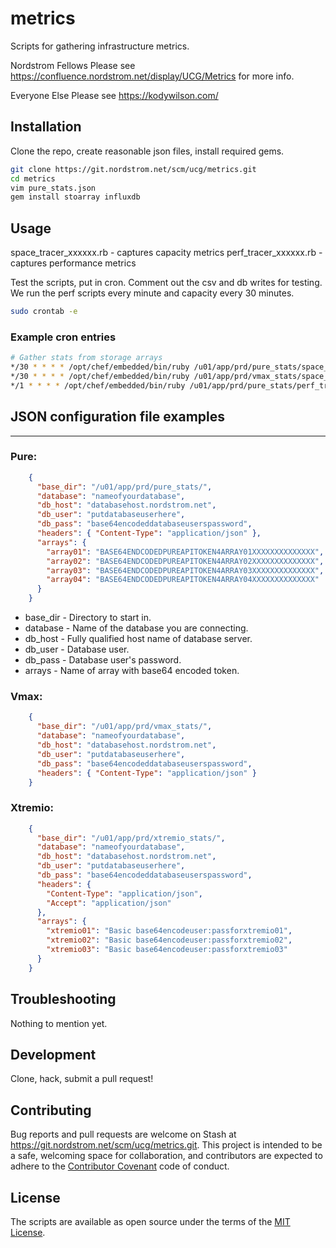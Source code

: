 metrics
========

Scripts for gathering infrastructure metrics.

Nordstrom Fellows
Please see https://confluence.nordstrom.net/display/UCG/Metrics for more info.

Everyone Else
Please see https://kodywilson.com/

## Installation
Clone the repo, create reasonable json files, install required gems.

```sh
git clone https://git.nordstrom.net/scm/ucg/metrics.git
cd metrics
vim pure_stats.json
gem install stoarray influxdb
```

## Usage
space_tracer_xxxxxx.rb - captures capacity metrics
perf_tracer_xxxxxx.rb  - captures performance metrics

Test the scripts, put in cron. Comment out the csv and db writes for testing.
We run the perf scripts every minute and capacity every 30 minutes.

```sh
sudo crontab -e
```

### Example cron entries

```sh
# Gather stats from storage arrays
*/30 * * * * /opt/chef/embedded/bin/ruby /u01/app/prd/pure_stats/space_tracer_pure.rb > /dev/null 2>&1
*/30 * * * * /opt/chef/embedded/bin/ruby /u01/app/prd/vmax_stats/space_tracer_vmax.rb > /dev/null 2>&1
*/1 * * * * /opt/chef/embedded/bin/ruby /u01/app/prd/pure_stats/perf_tracer_pure.rb > /dev/null 2>&1
```

## JSON configuration file examples
---------------------------

### Pure:
```json
    {
      "base_dir": "/u01/app/prd/pure_stats/",
      "database": "nameofyourdatabase",
      "db_host": "databasehost.nordstrom.net",
      "db_user": "putdatabaseuserhere",
      "db_pass": "base64encodeddatabaseuserspassword",
      "headers": { "Content-Type": "application/json" },
      "arrays": {
        "array01": "BASE64ENDCODEDPUREAPITOKEN4ARRAY01XXXXXXXXXXXXXX",
        "array02": "BASE64ENDCODEDPUREAPITOKEN4ARRAY02XXXXXXXXXXXXXX",
        "array03": "BASE64ENDCODEDPUREAPITOKEN4ARRAY03XXXXXXXXXXXXXX",
        "array04": "BASE64ENDCODEDPUREAPITOKEN4ARRAY04XXXXXXXXXXXXXX"
      }
    }
```

+ base_dir - Directory to start in.
+ database - Name of the database you are connecting.
+ db_host  - Fully qualified host name of database server.
+ db_user  - Database user.
+ db_pass  - Database user's password.
+ arrays   - Name of array with base64 encoded token.

### Vmax:
```json
    {
      "base_dir": "/u01/app/prd/vmax_stats/",
      "database": "nameofyourdatabase",
      "db_host": "databasehost.nordstrom.net",
      "db_user": "putdatabaseuserhere",
      "db_pass": "base64encodeddatabaseuserspassword",
      "headers": { "Content-Type": "application/json" }
    }
```

### Xtremio:
```json
    {
      "base_dir": "/u01/app/prd/xtremio_stats/",
      "database": "nameofyourdatabase",
      "db_host": "databasehost.nordstrom.net",
      "db_user": "putdatabaseuserhere",
      "db_pass": "base64encodeddatabaseuserspassword",
      "headers": {
        "Content-Type": "application/json",
        "Accept": "application/json"
      },
      "arrays": {
        "xtremio01": "Basic base64encodeuser:passforxtremio01",
        "xtremio02": "Basic base64encodeuser:passforxtremio02",
        "xtremio03": "Basic base64encodeuser:passforxtremio03"
      }
    }
```

## Troubleshooting

Nothing to mention yet.

## Development

Clone, hack, submit a pull request!

## Contributing

Bug reports and pull requests are welcome on Stash at https://git.nordstrom.net/scm/ucg/metrics.git. This project is intended to be a safe, welcoming space for collaboration, and contributors are expected to adhere to the [Contributor Covenant](http://contributor-covenant.org) code of conduct.

## License

The scripts are available as open source under the terms of the [MIT License](http://opensource.org/licenses/MIT).
